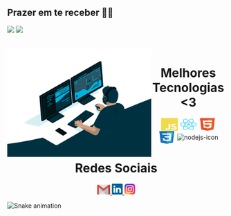 ## Prazer em te receber 👨‍💻

<div>  
  <img  height="180em" src="https://github-readme-stats.vercel.app/api?username=lucasviana78&show_icons=true&theme=great-gatsby&include_all_commits=true&count_private=true"/>
  <img src="https://github-readme-stats.vercel.app/api/top-langs/?username=lucasviana78&layout=compact&langs_count=16&theme=great-gatsby"/>
</div>
<br>

<div  align="center"> 
  <div style="display: inline_block"><br>
    <img align="left" height="250" alt="coding-time" src="code.gif">
    <h1 align="center">Melhores Tecnologias <3</h1>
    <img align="center" height="30" width="40" alt="js-icon"  src="https://raw.githubusercontent.com/devicons/devicon/master/icons/javascript/javascript-plain.svg">
    <img align="center" height="30" width="40" alt="react-icon" src="https://raw.githubusercontent.com/devicons/devicon/master/icons/react/react-original.svg">
    <img align="center" height="30" width="40" alt="html-icon" src="https://raw.githubusercontent.com/devicons/devicon/master/icons/html5/html5-original.svg">
    <img align="center" height="30" width="40" alt="css-icon" src="https://raw.githubusercontent.com/devicons/devicon/master/icons/css3/css3-original.svg">
    <img align="center" height="30" width="40" alt="nodejs-icon" src="https://raw.githubusercontent.com/jmnote/z-icons/master/svg/cpp.svg">
   </div>
    
  
  <h1 align="center">Redes Sociais</h1>
    <a href = "mailto: vianalucas812@gmail.com">
      <img width="30" src="gmail.svg">
    </a>
    <a href = "[https://www.linkedin.com/in/lucas-viana-5a55408a//]">
      <img width="25" src="linkedin.svg">
    </a>    
    <a href = "https://www.instagram.com/lucasviana78/">
      <img width="25" src="instagram.png">
    </a>
</div>
  
![Snake animation](https://github.com/lucasviana78/lucasviana78/blob/output/github-contribution-grid-snake.svg)
